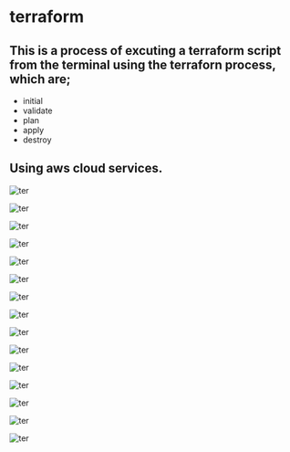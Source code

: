 # terraform
## This is a process of excuting a terraform script from the terminal using the terraforn process, which are; 
- initial
- validate
- plan
- apply
- destroy
## Using aws cloud services.
![ter](./IMGS/ter1.jpg)

![ter](./IMGS/ter2.jpg)

![ter](./IMGS/ter3.jpg)

![ter](./IMGS/ter4.jpg)

![ter](./IMGS/ter5.jpg)

![ter](./IMGS/ter6.jpg)

![ter](./IMGS/ter7.jpg)

![ter](./IMGS/ter8.jpg)

![ter](./IMGS/ter9.jpg)

![ter](./IMGS/ter10.jpg)

![ter](./IMGS/ter11.jpg)

![ter](./IMGS/ter12.jpg)

![ter](./IMGS/ter13.jpg)

![ter](./IMGS/ter15.jpg)

![ter](./IMGS/ter16.jpg)


